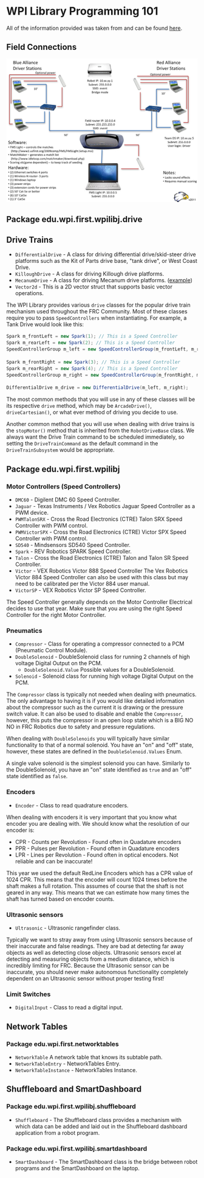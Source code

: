 # WPI Library Programming 101

All of the information provided was taken from and can be found [here](https://first.wpi.edu/FRC/roborio/release/docs/java/index.html).

## Field Connections

![FMS Setup](FMS-Setup.jpg)

## Package edu.wpi.first.wpilibj.drive

## Drive Trains

* `DifferentialDrive` - A class for driving differential drive/skid-steer drive platforms such as the Kit of Parts drive base, "tank drive", or West Coast Drive.
* `KilloughDrive` - A class for driving Killough drive platforms.
* `MecanumDrive` - A class for driving Mecanum drive platforms. ([example](https://github.com/NAHSRobotics-Team5667/FRC_2019/blob/master/src/main/java/frc/robot/subsystems/drivetrain/MecanumDriveSubsystem.java))
* `Vector2d` - This is a 2D vector struct that supports basic vector operations.

The WPI Library provides various `drive` classes for the popular drive train mechanism used throughout the FRC Community. Most of these classes require you to pass `SpeedControllers` when instantiating. For example, a Tank Drive would look like this:

```java
Spark m_frontLeft = new Spark(1); // This is a Speed Controller
Spark m_rearLeft = new Spark(2); // This is a Speed Controller
SpeedControllerGroup m_left = new SpeedControllerGroup(m_frontLeft, m_rearLeft); // Speed Controller group to manipulate both Speed Controllers at the same time

Spark m_frontRight = new Spark(3); // This is a Speed Controller
Spark m_rearRight = new Spark(4); // This is a Speed Controller
SpeedControllerGroup m_right = new SpeedControllerGroup(m_frontRight, m_rearRight); // Speed Controller group to manipulate both Speed Controllers at the same time

DifferentialDrive m_drive = new DifferentialDrive(m_left, m_right);
```

The most common methods that you will use in any of these classes will be its respective `drive` method, which may be `ArcadeDrive()`, `driveCartesian()`, or what ever method of driving you decide to use.

Another common method that you will use when dealing with drive trains is the `stopMotor()` method that is inherited from the `RobotDriveBase` class. We always want the Drive Train command to be scheduled immediately, so setting the `DriveTrainCommand` as the default command in the `DriveTrainSubsystem` would be appropriate.

## Package edu.wpi.first.wpilibj

### Motor Controllers (Speed Controllers)

* `DMC60` - Digilent DMC 60 Speed Controller.
* `Jaguar` - Texas Instruments / Vex Robotics Jaguar Speed Controller as a PWM device.
* `PWMTalonSRX` - Cross the Road Electronics (CTRE) Talon SRX Speed Controller with PWM control.
* `PWMVictorSPX` - Cross the Road Electronics (CTRE) Victor SPX Speed Controller with PWM control.
* `SD540` - Mindsensors SD540 Speed Controller.
* `Spark` - REV Robotics SPARK Speed Controller.
* `Talon` - Cross the Road Electronics (CTRE) Talon and Talon SR Speed Controller.
* `Victor` - VEX Robotics Victor 888 Speed Controller The Vex Robotics Victor 884 Speed Controller can also be used with this class but may need to be calibrated per the Victor 884 user manual.
* `VictorSP` - VEX Robotics Victor SP Speed Controller.

The Speed Controller generally depends on the Motor Controller Electrical decides to use that year. Make sure that you are using the right Speed Controller for the right Motor Controller.

### Pneumatics

* `Compressor` - Class for operating a compressor connected to a PCM (Pneumatic Control Module).
* `DoubleSolenoid` - DoubleSolenoid class for running 2 channels of high voltage Digital Output on the PCM.
  * `DoubleSolenoid.Value` Possible values for a DoubleSolenoid.
* `Solenoid` - Solenoid class for running high voltage Digital Output on the PCM.

The `Compressor` class is typically not needed when dealing with pneumatics. The only advantage to having it is if you would like detailed information about the compressor such as the current it is drawing or the pressure switch value. It can also be used to disable and enable the `Compressor`, however, this puts the compressor in an open loop state which is a BIG NO NO in FRC Robotics due to safety and pressure regulations.

When dealing with `DoubleSolenoids` you will typically have similar functionality to that of a normal solenoid. You have an "on" and "off" state, however, these states are defined in the `DoubleSolenoid.Values` Enum.

A single valve solenoid is the simplest solenoid you can have. Similarly to the DoubleSolenoid, you have an "on" state identified as `true` and an "off" state identified as `false`.

### Encoders

* `Encoder` - Class to read quadrature encoders.

When dealing with encoders it is very important that you know what encoder you are dealing with. We should know what the resolution of our encoder is:

* CPR - Counts per Revolution - Found often in Quadature encoders
* PPR - Pulses per Revolution - Found often in Quadature encoders
* LPR - Lines per Revolution - Found often in optical encoders. Not reliable and can be inaccurate!

This year we used the default RedLine Encoders which has a CPR value of 1024 CPR. This means that the encoder will count 1024 times before the shaft makes a full rotation. This assumes of course that the shaft is not geared in any way. This means that we can estimate how many times the shaft has turned based on encoder counts.


### Ultrasonic sensors

* `Ultrasonic` - Ultrasonic rangefinder class.

Typically we want to stray away from using Ultrasonic sensors because of their inaccurate and false readings. They are bad at detecting far away objects as well as detecting close objects. Ultrasonic sensors excel at detecting and measuring objects from a medium distance, which is incredibly limiting for FRC. Because the Ultrasonic sensor can be inaccurate, you should never make autonomous functionality completely dependent on an Ultrasonic sensor without proper testing first!

### Limit Switches

* `DigitalInput` - Class to read a digital input.

## Network Tables

### Package edu.wpi.first.networktables

* `NetworkTable` A network table that knows its subtable path.
* `NetworkTableEntry` - NetworkTables Entry.
* `NetworkTableInstance` - NetworkTables Instance.

## Shuffleboard and SmartDashboard

### Package edu.wpi.first.wpilibj.shuffleboard

* `Shuffleboard` - The Shuffleboard class provides a mechanism with which data can be added and laid out in the Shuffleboard dashboard application from a robot program.

### Package edu.wpi.first.wpilibj.smartdashboard

* `SmartDashboard` - The SmartDashboard class is the bridge between robot programs and the SmartDashboard on the laptop.
